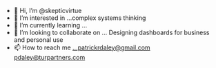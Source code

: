 - 👋 Hi, I’m @skepticvirtue
- 👀 I’m interested in ...complex systems thinking
- 🌱 I’m currently learning ...
- 💞️ I’m looking to collaborate on ... Designing dashboards for business and personal use
- 📫 How to reach me ...patrickrdaley@gmail.com pdaley@turpartners.com

<!---
skepticvirtue/skepticvirtue is a ✨ special ✨ repository because its `README.md` (this file) appears on your GitHub profile.
You can click the Preview link to take a look at your changes.
--->
